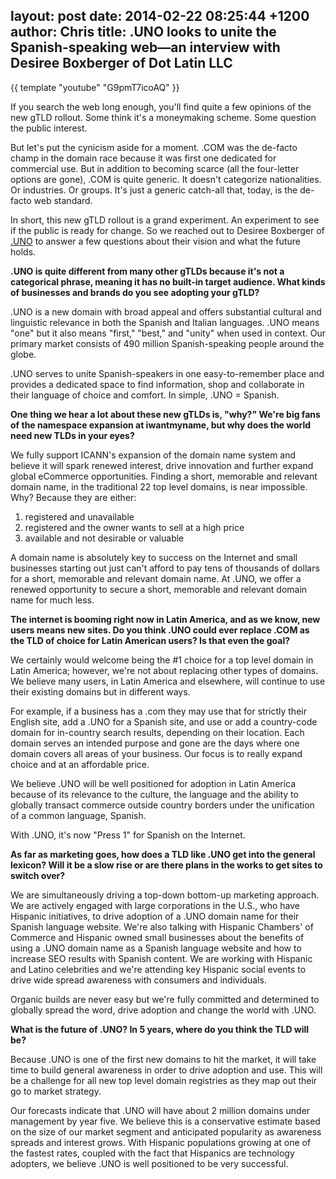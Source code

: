 layout: post
date: 2014-02-22 08:25:44 +1200
author: Chris
title: .UNO looks to unite the Spanish-speaking web—an interview with Desiree Boxberger of Dot Latin LLC
----

{{ template "youtube" "G9pmT7icoAQ" }}

<!-- excerpt -->

If you search the web long enough, you'll find quite a few opinions of the new gTLD rollout. Some think it's a moneymaking scheme. Some question the public interest. 

But let's put the cynicism aside for a moment. .COM was the de-facto champ in the domain race because it was first one dedicated for commercial use. But in addition to becoming scarce (all the four-letter options are gone), .COM is quite generic. It doesn't categorize nationalities. Or industries. Or groups. It's just a generic catch-all that, today, is the de-facto web standard. 

In short, this new gTLD rollout is a grand experiment. An experiment to see if the public is ready for change. So we reached out to Desiree Boxberger of [.UNO](https://iwantmyname.com/domains/dot-uno) to answer a few questions about their vision and what the future holds. 

<!-- /excerpt -->

**.UNO is quite different from many other gTLDs because it's not a categorical phrase, meaning it has no built-in target audience. What kinds of businesses and brands do you see adopting your gTLD?**

.UNO is a new domain with broad appeal and offers substantial cultural and linguistic relevance in both the Spanish and Italian languages. .UNO means "one" but it also means "first," "best," and "unity" when used in context. Our primary market consists of 490 million Spanish-speaking people around the globe. 

.UNO serves to unite Spanish-speakers in one easy-to-remember place and provides a dedicated space to find information, shop and collaborate in their language of choice and comfort. In simple, .UNO = Spanish.  

**One thing we hear a lot about these new gTLDs is, "why?" We're big fans of the namespace expansion at iwantmyname, but why does the world need new TLDs in your eyes?**

We fully support ICANN's expansion of the domain name system and believe it will spark renewed interest, drive innovation and further expand global eCommerce opportunities. Finding a short, memorable and relevant domain name, in the traditional 22 top level domains, is near impossible. Why? Because they are either:

1. registered and unavailable
2. registered and the owner wants to sell at a high price
3. available and not desirable or valuable
 
A domain name is absolutely key to success on the Internet and small businesses starting out just can't afford to pay tens of thousands of dollars for a short, memorable and relevant domain name. At .UNO, we offer a renewed opportunity to secure a short, memorable and relevant domain name for much less.

**The internet is booming right now in Latin America, and as we know, new users means new sites. Do you think .UNO could ever replace .COM as the TLD of choice for Latin American users? Is that even the goal?**

We certainly would welcome being the #1 choice for a top level domain in Latin America; however, we're not about replacing other types of domains. We believe many users, in Latin America and elsewhere, will continue to use their existing domains but in different ways.

For example, if a business has a .com they may use that for strictly their English site, add a .UNO for a Spanish site, and use or add a country-code domain for in-country search results, depending on their location. Each domain serves an intended purpose and gone are the days where one domain covers all areas of your business. Our focus is to really expand choice and at an affordable price.  

We believe .UNO will be well positioned for adoption in Latin America because of its relevance to the culture, the language and the ability to globally transact commerce outside country borders under the unification of a common language, Spanish.  

With .UNO, it's now "Press 1" for Spanish on the Internet.  

**As far as marketing goes, how does a TLD like .UNO get into the general lexicon? Will it be a slow rise or are there plans in the works to get sites to switch over?**

We are simultaneously driving a top-down bottom-up marketing approach. We are actively engaged with large corporations in the U.S., who have Hispanic initiatives, to drive adoption of a .UNO domain name for their Spanish language website. We're also talking with Hispanic Chambers' of Commerce and Hispanic owned small businesses about the benefits of using a .UNO domain name as a Spanish language website and how to increase SEO results with Spanish content. We are working with Hispanic and Latino celebrities and we're attending key Hispanic social events to drive wide spread awareness with consumers and individuals. 

Organic builds are never easy but we're fully committed and determined to globally spread the word, drive adoption and change the world with .UNO. 

**What is the future of .UNO? In 5 years, where do you think the TLD will be?**

Because .UNO is one of the first new domains to hit the market, it will take time to build general awareness in order to drive adoption and use. This will be a challenge for all new top level domain registries as they map out their go to market strategy. 

Our forecasts indicate that .UNO will have about 2 million domains under management by year five. We believe this is a conservative estimate based on the size of our market segment and anticipated popularity as awareness spreads and interest grows. With Hispanic populations growing at one of the fastest rates, coupled with the fact that Hispanics are technology adopters, we believe .UNO is well positioned to be very successful.